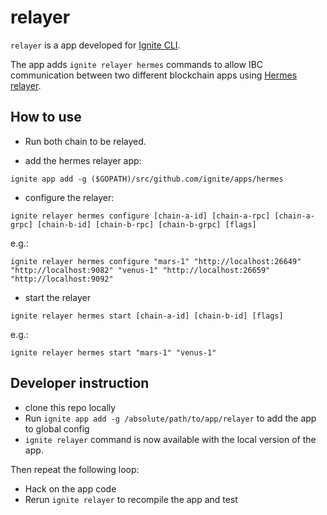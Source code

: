 # relayer

`relayer` is a app developed for [Ignite CLI](https://github.com/ignite/cli).

The app adds `ignite relayer hermes` commands to allow IBC communication between two different blockchain apps using [Hermes relayer](https://github.com/informalsystems/hermes).

## How to use

- Run both chain to be relayed.

- add the hermes relayer app:
```shell
ignite app add -g ($GOPATH)/src/github.com/ignite/apps/hermes
```

- configure the relayer:
```shell
ignite relayer hermes configure [chain-a-id] [chain-a-rpc] [chain-a-grpc] [chain-b-id] [chain-b-rpc] [chain-b-grpc] [flags]
```
e.g.:
```shell
ignite relayer hermes configure "mars-1" "http://localhost:26649" "http://localhost:9082" "venus-1" "http://localhost:26659" "http://localhost:9092"
```

- start the relayer
```shell
ignite relayer hermes start [chain-a-id] [chain-b-id] [flags]
```
e.g.:
```shell
ignite relayer hermes start "mars-1" "venus-1"
```


## Developer instruction

- clone this repo locally
- Run `ignite app add -g /absolute/path/to/app/relayer` to add the app to global config
- `ignite relayer` command is now available with the local version of the app.

Then repeat the following loop:

- Hack on the app code
- Rerun `ignite relayer` to recompile the app and test
